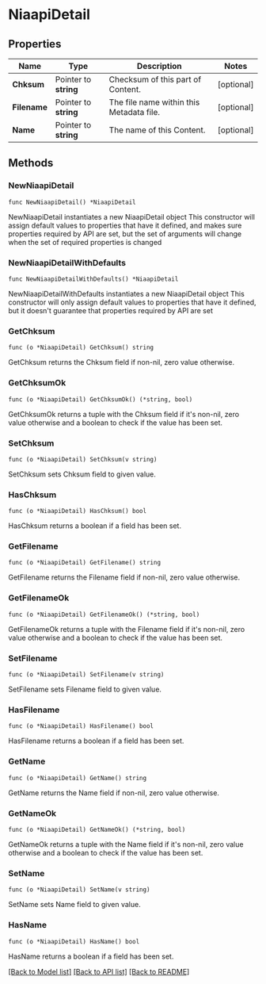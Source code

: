 # NiaapiDetail

## Properties

Name | Type | Description | Notes
------------ | ------------- | ------------- | -------------
**Chksum** | Pointer to **string** | Checksum of this part of Content. | [optional] 
**Filename** | Pointer to **string** | The file name within this Metadata file. | [optional] 
**Name** | Pointer to **string** | The name of this Content. | [optional] 

## Methods

### NewNiaapiDetail

`func NewNiaapiDetail() *NiaapiDetail`

NewNiaapiDetail instantiates a new NiaapiDetail object
This constructor will assign default values to properties that have it defined,
and makes sure properties required by API are set, but the set of arguments
will change when the set of required properties is changed

### NewNiaapiDetailWithDefaults

`func NewNiaapiDetailWithDefaults() *NiaapiDetail`

NewNiaapiDetailWithDefaults instantiates a new NiaapiDetail object
This constructor will only assign default values to properties that have it defined,
but it doesn't guarantee that properties required by API are set

### GetChksum

`func (o *NiaapiDetail) GetChksum() string`

GetChksum returns the Chksum field if non-nil, zero value otherwise.

### GetChksumOk

`func (o *NiaapiDetail) GetChksumOk() (*string, bool)`

GetChksumOk returns a tuple with the Chksum field if it's non-nil, zero value otherwise
and a boolean to check if the value has been set.

### SetChksum

`func (o *NiaapiDetail) SetChksum(v string)`

SetChksum sets Chksum field to given value.

### HasChksum

`func (o *NiaapiDetail) HasChksum() bool`

HasChksum returns a boolean if a field has been set.

### GetFilename

`func (o *NiaapiDetail) GetFilename() string`

GetFilename returns the Filename field if non-nil, zero value otherwise.

### GetFilenameOk

`func (o *NiaapiDetail) GetFilenameOk() (*string, bool)`

GetFilenameOk returns a tuple with the Filename field if it's non-nil, zero value otherwise
and a boolean to check if the value has been set.

### SetFilename

`func (o *NiaapiDetail) SetFilename(v string)`

SetFilename sets Filename field to given value.

### HasFilename

`func (o *NiaapiDetail) HasFilename() bool`

HasFilename returns a boolean if a field has been set.

### GetName

`func (o *NiaapiDetail) GetName() string`

GetName returns the Name field if non-nil, zero value otherwise.

### GetNameOk

`func (o *NiaapiDetail) GetNameOk() (*string, bool)`

GetNameOk returns a tuple with the Name field if it's non-nil, zero value otherwise
and a boolean to check if the value has been set.

### SetName

`func (o *NiaapiDetail) SetName(v string)`

SetName sets Name field to given value.

### HasName

`func (o *NiaapiDetail) HasName() bool`

HasName returns a boolean if a field has been set.


[[Back to Model list]](../README.md#documentation-for-models) [[Back to API list]](../README.md#documentation-for-api-endpoints) [[Back to README]](../README.md)


